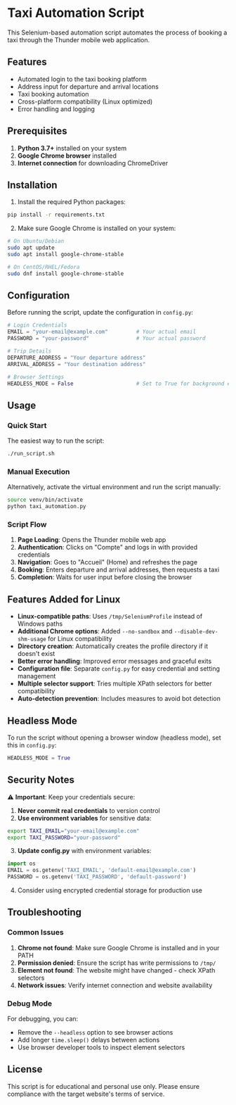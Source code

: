 # Taxi Automation Script

This Selenium-based automation script automates the process of booking a taxi through the Thunder mobile web application.

## Features

- Automated login to the taxi booking platform
- Address input for departure and arrival locations
- Taxi booking automation
- Cross-platform compatibility (Linux optimized)
- Error handling and logging

## Prerequisites

1. **Python 3.7+** installed on your system
2. **Google Chrome browser** installed
3. **Internet connection** for downloading ChromeDriver

## Installation

1. Install the required Python packages:
```bash
pip install -r requirements.txt
```

2. Make sure Google Chrome is installed on your system:
```bash
# On Ubuntu/Debian
sudo apt update
sudo apt install google-chrome-stable

# On CentOS/RHEL/Fedora
sudo dnf install google-chrome-stable
```

## Configuration

Before running the script, update the configuration in `config.py`:

```python
# Login Credentials
EMAIL = "your-email@example.com"         # Your actual email
PASSWORD = "your-password"               # Your actual password

# Trip Details
DEPARTURE_ADDRESS = "Your departure address"
ARRIVAL_ADDRESS = "Your destination address"

# Browser Settings
HEADLESS_MODE = False                    # Set to True for background execution
```

## Usage

### Quick Start

The easiest way to run the script:

```bash
./run_script.sh
```

### Manual Execution

Alternatively, activate the virtual environment and run the script manually:

```bash
source venv/bin/activate
python taxi_automation.py
```

### Script Flow

1. **Page Loading**: Opens the Thunder mobile web app
2. **Authentication**: Clicks on "Compte" and logs in with provided credentials
3. **Navigation**: Goes to "Accueil" (Home) and refreshes the page
4. **Booking**: Enters departure and arrival addresses, then requests a taxi
5. **Completion**: Waits for user input before closing the browser

## Features Added for Linux

- **Linux-compatible paths**: Uses `/tmp/SeleniumProfile` instead of Windows paths
- **Additional Chrome options**: Added `--no-sandbox` and `--disable-dev-shm-usage` for Linux compatibility
- **Directory creation**: Automatically creates the profile directory if it doesn't exist
- **Better error handling**: Improved error messages and graceful exits
- **Configuration file**: Separate `config.py` for easy credential and setting management
- **Multiple selector support**: Tries multiple XPath selectors for better compatibility
- **Auto-detection prevention**: Includes measures to avoid bot detection

## Headless Mode

To run the script without opening a browser window (headless mode), set this in `config.py`:

```python
HEADLESS_MODE = True
```

## Security Notes

⚠️ **Important**: Keep your credentials secure:

1. **Never commit real credentials** to version control
2. **Use environment variables** for sensitive data:
```bash
export TAXI_EMAIL="your-email@example.com"
export TAXI_PASSWORD="your-password"
```

3. **Update config.py** with environment variables:
```python
import os
EMAIL = os.getenv('TAXI_EMAIL', 'default-email@example.com')
PASSWORD = os.getenv('TAXI_PASSWORD', 'default-password')
```

4. Consider using encrypted credential storage for production use

## Troubleshooting

### Common Issues

1. **Chrome not found**: Make sure Google Chrome is installed and in your PATH
2. **Permission denied**: Ensure the script has write permissions to `/tmp/`
3. **Element not found**: The website might have changed - check XPath selectors
4. **Network issues**: Verify internet connection and website availability

### Debug Mode

For debugging, you can:
- Remove the `--headless` option to see browser actions
- Add longer `time.sleep()` delays between actions
- Use browser developer tools to inspect element selectors

## License

This script is for educational and personal use only. Please ensure compliance with the target website's terms of service.
